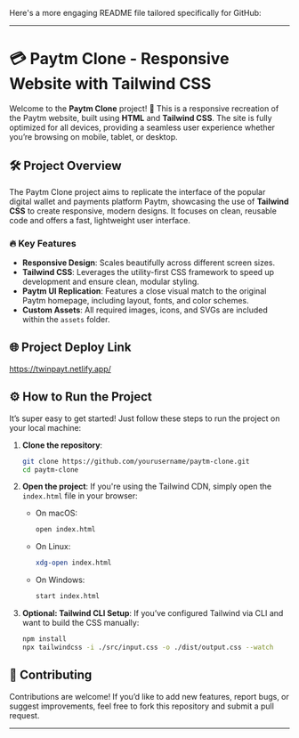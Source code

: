 Here's a more engaging README file tailored specifically for GitHub:

---

# 💳 Paytm Clone - Responsive Website with Tailwind CSS

Welcome to the **Paytm Clone** project! 🎉 This is a responsive recreation of the Paytm website, built using **HTML** and **Tailwind CSS**. The site is fully optimized for all devices, providing a seamless user experience whether you’re browsing on mobile, tablet, or desktop.

## 🛠 Project Overview
The Paytm Clone project aims to replicate the interface of the popular digital wallet and payments platform Paytm, showcasing the use of **Tailwind CSS** to create responsive, modern designs. It focuses on clean, reusable code and offers a fast, lightweight user interface.

### 🔥 Key Features
- **Responsive Design**: Scales beautifully across different screen sizes.
- **Tailwind CSS**: Leverages the utility-first CSS framework to speed up development and ensure clean, modular styling.
- **Paytm UI Replication**: Features a close visual match to the original Paytm homepage, including layout, fonts, and color schemes.
- **Custom Assets**: All required images, icons, and SVGs are included within the `assets` folder.


## 🌐 Project Deploy Link
https://twinpayt.netlify.app/


## ⚙️ How to Run the Project
It’s super easy to get started! Just follow these steps to run the project on your local machine:

1. **Clone the repository**:
   ```bash
   git clone https://github.com/yourusername/paytm-clone.git
   cd paytm-clone
   ```

2. **Open the project**:
   If you're using the Tailwind CDN, simply open the `index.html` file in your browser:
   
   - On macOS:
     ```bash
     open index.html
     ```
   - On Linux:
     ```bash
     xdg-open index.html
     ```
   - On Windows:
     ```bash
     start index.html
     ```

3. **Optional: Tailwind CLI Setup**:
   If you’ve configured Tailwind via CLI and want to build the CSS manually:
   ```bash
   npm install
   npx tailwindcss -i ./src/input.css -o ./dist/output.css --watch
   ```


## 📝 Contributing
Contributions are welcome! If you’d like to add new features, report bugs, or suggest improvements, feel free to fork this repository and submit a pull request.

---
